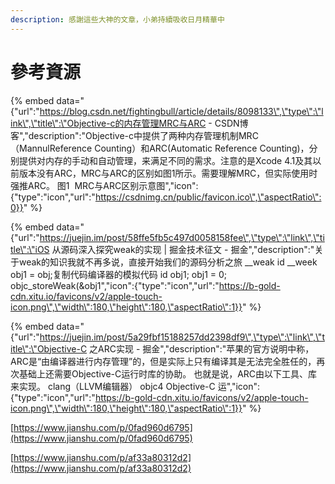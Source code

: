 ```yaml
---
description: 感謝這些大神的文章，小弟持續吸收日月精華中
---
```


# 參考資源

{% embed data="{\"url\":\"https://blog.csdn.net/fightingbull/article/details/8098133\",\"type\":\"link\",\"title\":\"Objective-c的内存管理MRC与ARC - CSDN博客\",\"description\":\"Objective-c中提供了两种内存管理机制MRC（MannulReference Counting）和ARC\(Automatic Reference Counting\)，分别提供对内存的手动和自动管理，来满足不同的需求。注意的是Xcode 4.1及其以前版本没有ARC，MRC与ARC的区别如图1所示。需要理解MRC，但实际使用时强推ARC。    图1  MRC与ARC区别示意图\",\"icon\":{\"type\":\"icon\",\"url\":\"https://csdnimg.cn/public/favicon.ico\",\"aspectRatio\":0}}" %}

{% embed data="{\"url\":\"https://juejin.im/post/58ffe5fb5c497d0058158fee\",\"type\":\"link\",\"title\":\"iOS 从源码深入探究weak的实现 \| 掘金技术征文  - 掘金\",\"description\":\"关于weak的知识我就不再多说，直接开始我们的源码分析之旅 \_\_weak id \_\_week obj1 = obj;复制代码编译器的模拟代码 id obj1; obj1 = 0; objc\_storeWeak\(&amp;obj1\",\"icon\":{\"type\":\"icon\",\"url\":\"https://b-gold-cdn.xitu.io/favicons/v2/apple-touch-icon.png\",\"width\":180,\"height\":180,\"aspectRatio\":1}}" %}

{% embed data="{\"url\":\"https://juejin.im/post/5a29fbf15188257dd2398df9\",\"type\":\"link\",\"title\":\"Objective-C 之ARC实现 - 掘金\",\"description\":\"苹果的官方说明中称，ARC是“由编译器进行内存管理”的，但是实际上只有编译其是无法完全胜任的，再次基础上还需要Objective-C运行时库的协助。 也就是说，ARC由以下工具、库来实现。 clang（LLVM编辑器） objc4 Objective-C 运\",\"icon\":{\"type\":\"icon\",\"url\":\"https://b-gold-cdn.xitu.io/favicons/v2/apple-touch-icon.png\",\"width\":180,\"height\":180,\"aspectRatio\":1}}" %}

[https://www.jianshu.com/p/0fad960d6795](https://www.jianshu.com/p/0fad960d6795)

[https://www.jianshu.com/p/af33a80312d2](https://www.jianshu.com/p/af33a80312d2)

  


